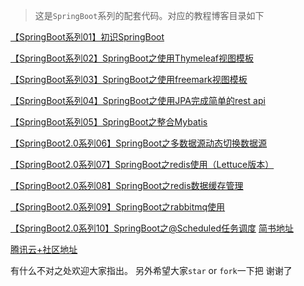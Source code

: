 > 这是`SpringBoot`系列的配套代码。对应的教程博客目录如下

[【SpringBoot系列01】初识SpringBoot](https://www.jianshu.com/p/5c7584a2b008)

[【SpringBoot系列02】SpringBoot之使用Thymeleaf视图模板](https://www.jianshu.com/p/66d1be96ea1e)

[【SpringBoot系列03】SpringBoot之使用freemark视图模板](https://www.jianshu.com/p/ede0d698b0ae)

[【SpringBoot系列04】SpringBoot之使用JPA完成简单的rest api](https://www.jianshu.com/p/b0ece9f17a2f)

[【SpringBoot系列05】SpringBoot之整合Mybatis](https://www.jianshu.com/p/c44dc639cb93)

[【SpringBoot2.0系列06】SpringBoot之多数据源动态切换数据源](https://www.jianshu.com/p/cac4759b2684)

[【SpringBoot2.0系列07】SpringBoot之redis使用（Lettuce版本）](https://www.jianshu.com/p/feef1421ab0b)

[【SpringBoot2.0系列08】SpringBoot之redis数据缓存管理](https://www.jianshu.com/p/6943bb8a9ab8)

[【SpringBoot2.0系列09】SpringBoot之rabbitmq使用](https://www.jianshu.com/p/0d400d30936b)

[【SpringBoot2.0系列10】SpringBoot之@Scheduled任务调度](https://www.jianshu.com/p/94cc87cf8f18)
[简书地址](https://www.jianshu.com/nb/26935871)

[腾讯云+社区地址](https://cloud.tencent.com/developer/column/4803)

有什么不对之处欢迎大家指出。
另外希望大家`star` or `fork`一下把 谢谢了